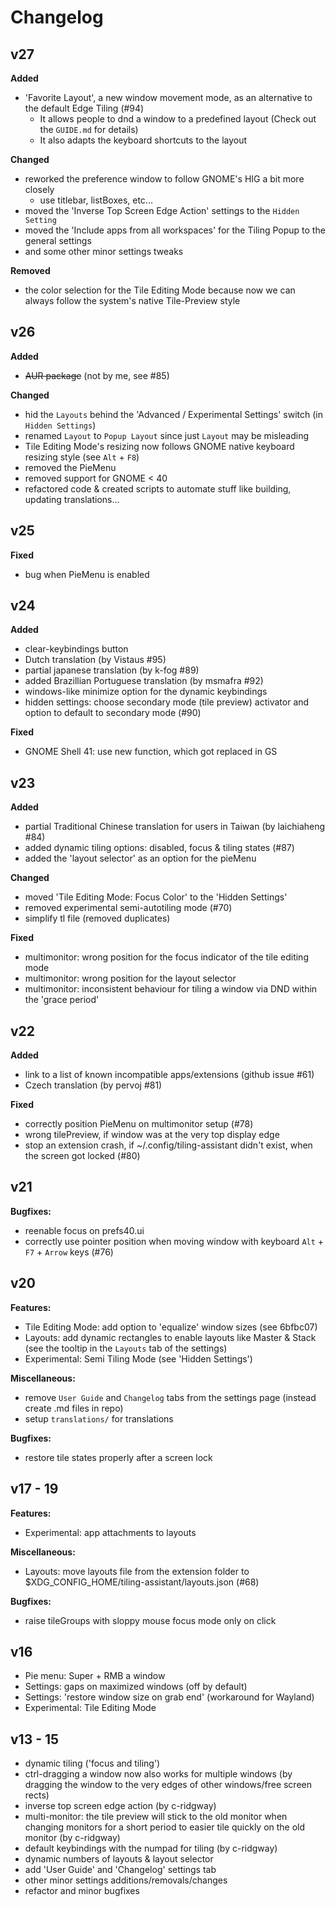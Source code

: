 # Changelog

## v27
**Added**
- 'Favorite Layout', a new window movement mode, as an alternative to the default Edge Tiling (#94)
    - It allows people to dnd a window to a predefined layout (Check out the `GUIDE.md` for details)
    - It also adapts the keyboard shortcuts to the layout

**Changed**
- reworked the preference window to follow GNOME's HIG a bit more closely
    - use titlebar, listBoxes, etc...
- moved the 'Inverse Top Screen Edge Action' settings to the `Hidden Setting`
- moved the 'Include apps from all workspaces' for the Tiling Popup to the general settings
- and some other minor settings tweaks

**Removed**
- the color selection for the Tile Editing Mode because now we can always follow the system's native Tile-Preview style


## v26
**Added**
- ~~AUR package~~ (not by me, see #85)

**Changed**
- hid the `Layouts` behind the 'Advanced / Experimental Settings' switch (in `Hidden Settings`)
- renamed `Layout` to `Popup Layout` since just `Layout` may be misleading
- Tile Editing Mode's resizing now follows GNOME native keyboard resizing style (see `Alt` + `F8`)
- removed the PieMenu
- removed support for GNOME < 40
- refactored code & created scripts to automate stuff like building, updating translations...


## v25
**Fixed**
- bug when PieMenu is enabled


## v24
**Added**
- clear-keybindings button
- Dutch translation (by Vistaus #95)
- partial japanese translation (by k-fog #89)
- added Brazillian Portuguese translation (by msmafra #92)
- windows-like minimize option for the dynamic keybindings
- hidden settings: choose secondary mode (tile preview) activator and option to default to secondary mode (#90)

**Fixed**
- GNOME Shell 41: use new function, which got replaced in GS


## v23
**Added**
- partial Traditional Chinese translation for users in Taiwan (by laichiaheng #84)
- added dynamic tiling options: disabled, focus & tiling states (#87)
- added the 'layout selector' as an option for the pieMenu

**Changed**
- moved 'Tile Editing Mode: Focus Color' to the 'Hidden Settings'
- removed experimental semi-autotiling mode (#70)
- simplify tl file (removed duplicates)

**Fixed**
- multimonitor: wrong position for the focus indicator of the tile editing mode
- multimonitor: wrong position for the layout selector
- multimonitor: inconsistent behaviour for tiling a window via DND within the 'grace period'


## v22
**Added**
- link to a list of known incompatible apps/extensions (github issue #61)
- Czech translation (by pervoj #81)

**Fixed**
- correctly position PieMenu on multimonitor setup (#78)
- wrong tilePreview, if window was at the very top display edge
- stop an extension crash, if ~/.config/tiling-assistant didn't exist, when the screen got locked (#80)


## v21
**Bugfixes:**
- reenable focus on prefs40.ui
- correctly use pointer position when moving window with keyboard `Alt` + `F7` + `Arrow` keys (#76)


## v20
**Features:**
- Tile Editing Mode: add option to 'equalize' window sizes (see 6bfbc07)
- Layouts: add dynamic rectangles to enable layouts like Master & Stack (see the tooltip in the `Layouts` tab of the settings)
- Experimental: Semi Tiling Mode (see 'Hidden Settings')

**Miscellaneous:**
- remove `User Guide` and `Changelog` tabs from the settings page (instead create .md files in repo)
- setup `translations/` for translations

**Bugfixes:**
- restore tile states properly after a screen lock


## v17 - 19
**Features:**
- Experimental: app attachments to layouts

**Miscellaneous:**
- Layouts: move layouts file from the extension folder to $XDG_CONFIG_HOME/tiling-assistant/layouts.json (#68)

**Bugfixes:**
- raise tileGroups with sloppy mouse focus mode only on click


## v16
- Pie menu: Super + RMB a window
- Settings: gaps on maximized windows (off by default)
- Settings: 'restore window size on grab end' (workaround for Wayland)
- Experimental: Tile Editing Mode


## v13 - 15
- dynamic tiling ('focus and tiling')
- ctrl-dragging a window now also works for multiple windows (by dragging the window to the very edges of other windows/free screen rects)
- inverse top screen edge action (by c-ridgway)
- multi-monitor: the tile preview will stick to the old monitor when changing monitors for a short period to easier tile quickly on the old monitor (by c-ridgway)
- default keybindings with the numpad for tiling (by c-ridgway)
- dynamic numbers of layouts & layout selector
- add 'User Guide' and 'Changelog' settings tab
- other minor settings additions/removals/changes
- refactor and minor bugfixes
